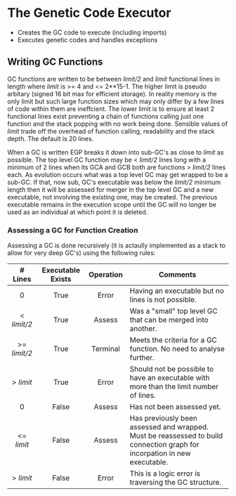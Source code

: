 # The Genetic Code Executor

- Creates the GC code to execute (including imports)
- Executes genetic codes and handles exceptions

## Writing GC Functions

GC functions are written to be between _limit/2_ and _limit_ functional lines in length where _limit_ is >= 4 and <= 2**15-1. The higher limit is pseudo arbitary (signed 16 bit max for efficient storage). In reality memory is the only limit but such large function sizes which may only differ by a few lines of code within them are ineffcient. The lower limit is to ensure at least 2 functional lines exist preventing a chain of functions calling just one function and the stack popping with no work being done. Sensible values of _limit_ trade off the overhead of function calling, readability and the stack depth. The default is 20 lines.

When a GC is written EGP breaks it down into sub-GC's as close to _limit_ as possible. The top level GC function may be < _limit/2_ lines long with a minimum of 2 lines when its GCA and GCB both are functions > _limit/2_ lines each. As evolution occurs what was a top level GC may get wrapped to be a sub-GC. If that, now sub, GC's executable was below the _limit/2_ minimum length then it will be assessed for merger in the top level GC and a new executable, not involving the existing one, may be created. The previous executable remains in the execution scope until the GC will no longer be used as an individual at which point it is deleted.

### Assessing a GC for Function Creation

Assessing a GC is done recursively (it is actaully implemented as a stack to allow for very deep GC's) using the following rules:

| # Lines      | Executable Exists | Operation       | Comments                                                                                                                                                              |
|:------------:|:-----------------:|:---------------:|-----------------------------------------------------------------------------------------------------------------------------------------------------------------------|
| 0            | True              | Error           | Having an executable but no lines is not possible.                                                                                                                    |
| < _limit/2_  | True              | Assess          | Was a "small" top level GC that can be merged into another.                                                                                                           |
| >= _limit/2_ | True              | Terminal        | Meets the criteria for a GC function. No need to analyse further.                                                                                                     |
| > _limit_    | True              | Error           | Should not be possible to have an executable with more than the limit number of lines.                                                                                |
| 0            | False             | Assess          | Has not been assessed yet.                                                                                                                                            |
| <= _limit_ | False             | Assess | Has previously been assessed and wrapped. Must be reassessed to build connection graph for incorpation in new executable. |
| > _limit_    | False             | Error           | This is a logic error is traversing the GC structure.                                                                                                                 |
